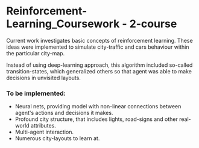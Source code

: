 # Reinforcement-Learning_Coursework - 2-course
Current work investigates basic concepts of reinforcement learning. These ideas were implemented to simulate city-traffic and cars behaviour within the particular city-map. 

Instead of using deep-learning approach, this algorithm included so-called transition-states, which generalized others so that agent was able to make decisions in unvisited layouts.

### To be implemented:
* Neural nets, providing model with non-linear connections between agent's actions and decisions it makes.
* Profound city structure, that includes lights, road-signs and other real-world attributes.
* Multi-agent interaction.
* Numerous city-layouts to learn at.
